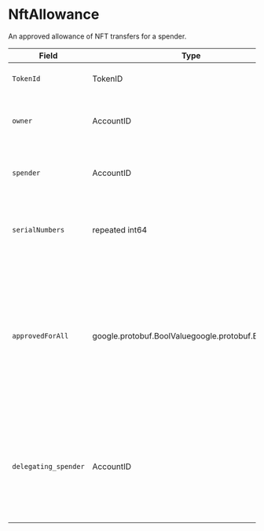 # NftAllowance

An approved allowance of NFT transfers for a spender.

| Field                | Type                                               | Description                                                                                                                                                                                                 |
| -------------------- | -------------------------------------------------- | ----------------------------------------------------------------------------------------------------------------------------------------------------------------------------------------------------------- |
| `TokenId`            | TokenID                                            | The token that the allowance pertains to                                                                                                                                                                    |
| `owner`              | AccountID                                          | The account ID of the hbar owner (ie. the grantor of the allowance)                                                                                                                                         |
| `spender`            | AccountID                                          | The account ID of the spender of the hbar allowance                                                                                                                                                         |
| `serialNumbers`      | repeated int64                                     | The list of serial numbers that the spender is permitted to transfer                                                                                                                                        |
| `approvedForAll`     | google.protobuf.BoolValuegoogle.protobuf.BoolValue | If true, the spender has access to all of the account owner's NFT instances (currently \*\*\*\* owned and any in the future). If this field is set to true the serialNumbers field should be empty. |
| `delegating_spender` | AccountID                                          | The account ID of the spender who is granted approvedForAll allowance and granting approval on an NFT serial to another spender.                                                                            |

####
